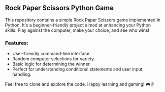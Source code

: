 ## Rock Paper Scissors Python Game

This repository contains a simple Rock Paper Scissors game implemented in Python. It's a beginner-friendly project aimed at enhancing your Python skills. Play against the computer, make your choice, and see who wins!

### Features:

- User-friendly command-line interface.
- Random computer selections for variety.
- Basic logic for determining the winner.
- Perfect for understanding conditional statements and user input handling.

Feel free to clone and explore the code. Happy learning and gaming! 🎮✌️
